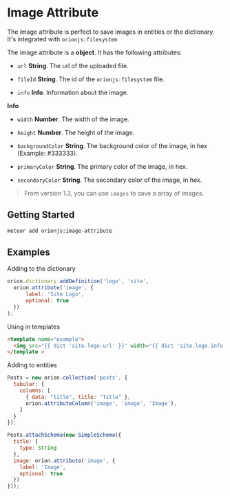 # Image Attribute

The image attribute is perfect to save images in entities or the dictionary.
It's integrated with ```orionjs:filesystem```

The image attribute is a **object**. It has the following attributes:

- ```url``` **String**. The url of the uploaded file.

- ```fileId``` **String**. The id of the ```orionjs:filesystem``` file.

- ```info``` **Info**. Information about the image.

**Info**

- ```width``` **Number**. The width of the image.

- ```height``` **Number**. The height of the image.

- ```backgroundColor``` **String**. The background color of the image, in hex (Example: #333333).

- ```primaryColor``` **String**. The primary color of the image, in hex.

- ```secondaryColor``` **String**. The secondary color of the image, in hex.

> From version 1.3, you can use ```images``` to save a array of images.

## Getting Started

```sh
meteor add orionjs:image-attribute
```

## Examples

Adding to the dictionary

```js
orion.dictionary.addDefinition('logo', 'site',
  orion.attribute('image', {
      label: 'Site Logo',
      optional: true
  })
);
```

Using in templates

```html
<template name="example">
  <img src="{{ dict 'site.logo.url' }}" width="{{ dict 'site.logo.info.width' }}">
</template >
```

Adding to entities

```js
Posts = new orion.collection('posts', {
  tabular: {
    columns: [
      { data: "title", title: "Title" },
      orion.attributeColumn('image', 'image', 'Image'),
    ]
  }
});

Posts.attachSchema(new SimpleSchema({
  title: {
    type: String
  },
  image: orion.attribute('image', {
    label: 'Image',
    optional: true
  })
}));
```
